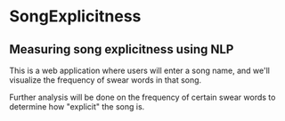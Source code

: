 # SongExplicitness

Measuring song explicitness using NLP
---
This is a web application where users will enter a song name, and we'll visualize the frequency of swear words in that song.

Further analysis will be done on the frequency of certain swear words to determine how "explicit" the song is.
